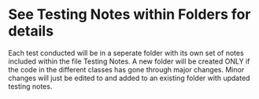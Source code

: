 # See Testing Notes within Folders for details
Each test conducted will be in a seperate folder with its own set of notes included within the file Testing Notes.
A new folder will be created ONLY if the code in the different classes has gone through major changes. Minor changes will just be edited to and added to an existing folder with updated testing notes.
